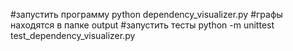 #запустить программу
python dependency_visualizer.py
#графы находятся в папке output
#запустить тесты
python -m unittest test_dependency_visualizer.py
